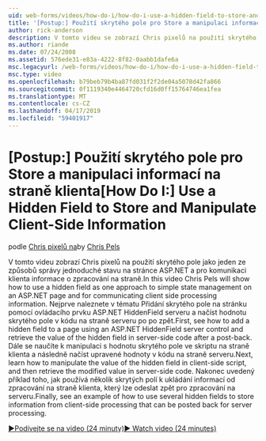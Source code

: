 ```yaml
---
uid: web-forms/videos/how-do-i/how-do-i-use-a-hidden-field-to-store-and-manipulate-client-side-information
title: '[Postup:] Použití skrytého pole pro Store a manipulaci informací na straně klienta | Dokumentace Microsoftu'
author: rick-anderson
description: V tomto videu se zobrazí Chris pixelů na použití skrytého pole jako jeden ze způsobů správy jednoduché stavu na stránce ASP.NET a pro komunikaci na straně klienta...
ms.author: riande
ms.date: 07/24/2008
ms.assetid: 576ede31-e83a-4222-8f82-0aabb1dafe6a
msc.legacyurl: /web-forms/videos/how-do-i/how-do-i-use-a-hidden-field-to-store-and-manipulate-client-side-information
msc.type: video
ms.openlocfilehash: b79beb79b4ba87fd031f2f2de04a5078d42fa866
ms.sourcegitcommit: 0f1119340e4464720cfd16d0ff15764746ea1fea
ms.translationtype: MT
ms.contentlocale: cs-CZ
ms.lasthandoff: 04/17/2019
ms.locfileid: "59401917"
---
```

# <a name="how-do-i-use-a-hidden-field-to-store-and-manipulate-client-side-information"></a><span data-ttu-id="f7102-103">[Postup:] Použití skrytého pole pro Store a manipulaci informací na straně klienta</span><span class="sxs-lookup"><span data-stu-id="f7102-103">[How Do I:] Use a Hidden Field to Store and Manipulate Client-Side Information</span></span>

<span data-ttu-id="f7102-104">podle [Chris pixelů na](https://twitter.com/chrispels)</span><span class="sxs-lookup"><span data-stu-id="f7102-104">by [Chris Pels](https://twitter.com/chrispels)</span></span>

<span data-ttu-id="f7102-105">V tomto videu zobrazí Chris pixelů na použití skrytého pole jako jeden ze způsobů správy jednoduché stavu na stránce ASP.NET a pro komunikaci klienta informace o zpracování na straně.</span><span class="sxs-lookup"><span data-stu-id="f7102-105">In this video Chris Pels will show how to use a hidden field as one approach to simple state management on an ASP.NET page and for communicating client side processing information.</span></span> <span data-ttu-id="f7102-106">Nejprve naleznete v tématu Přidání skrytého pole na stránku pomocí ovládacího prvku ASP.NET HiddenField serveru a načíst hodnotu skrytého pole v kódu na straně serveru po po zpět.</span><span class="sxs-lookup"><span data-stu-id="f7102-106">First, see how to add a hidden field to a page using an ASP.NET HiddenField server control and retrieve the value of the hidden field in server-side code after a post-back.</span></span> <span data-ttu-id="f7102-107">Dále se naučíte k manipulaci s hodnotu skrytého pole ve skriptu na straně klienta a následně načíst upravené hodnoty v kódu na straně serveru.</span><span class="sxs-lookup"><span data-stu-id="f7102-107">Next, learn how to manipulate the value of the hidden field in client-side script, and then retrieve the modified value in server-side code.</span></span> <span data-ttu-id="f7102-108">Nakonec uvedený příklad toho, jak používá několik skrytých polí k ukládání informací od zpracování na straně klienta, který lze odeslat zpět pro zpracování na serveru.</span><span class="sxs-lookup"><span data-stu-id="f7102-108">Finally, see an example of how to use several hidden fields to store information from client-side processing that can be posted back for server processing.</span></span>

[<span data-ttu-id="f7102-109">&#9654;Podívejte se na video (24 minuty)</span><span class="sxs-lookup"><span data-stu-id="f7102-109">&#9654; Watch video (24 minutes)</span></span>](https://channel9.msdn.com/Blogs/ASP-NET-Site-Videos/how-do-i-use-a-hidden-field-to-store-and-manipulate-client-side-information)
